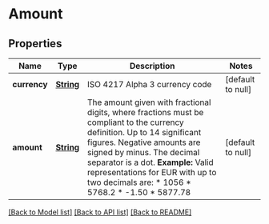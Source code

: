 # Amount
## Properties

Name | Type | Description | Notes
------------ | ------------- | ------------- | -------------
**currency** | [**String**](string.md) | ISO 4217 Alpha 3 currency code  | [default to null]
**amount** | [**String**](string.md) | The amount given with fractional digits, where fractions must be compliant to the currency definition. Up to 14 significant figures. Negative amounts are signed by minus. The decimal separator is a dot.  **Example:** Valid representations for EUR with up to two decimals are:    * 1056   * 5768.2   * -1.50   * 5877.78  | [default to null]

[[Back to Model list]](../README.md#documentation-for-models) [[Back to API list]](../README.md#documentation-for-api-endpoints) [[Back to README]](../README.md)

